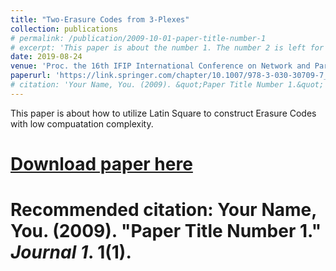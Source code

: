 ```yaml
---
title: "Two-Erasure Codes from 3-Plexes"
collection: publications
# permalink: /publication/2009-10-01-paper-title-number-1
# excerpt: 'This paper is about the number 1. The number 2 is left for future work.'
date: 2019-08-24
venue: 'Proc. the 16th IFIP International Conference on Network and Parallel Computing (NPC)'
paperurl: 'https://link.springer.com/chapter/10.1007/978-3-030-30709-7_21'
# citation: 'Your Name, You. (2009). &quot;Paper Title Number 1.&quot; <i>Journal 1</i>. 1(1).'
---
```

This paper is about how to utilize Latin Square to construct Erasure Codes with low compuatation complexity.

# [Download paper here](http://academicpages.github.io/files/paper1.pdf)

# Recommended citation: Your Name, You. (2009). "Paper Title Number 1." <i>Journal 1</i>. 1(1).
